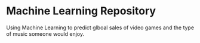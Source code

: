# Machine Learning Repository
Using Machine Learning to predict glboal sales of video games and the type of music someone would enjoy.

